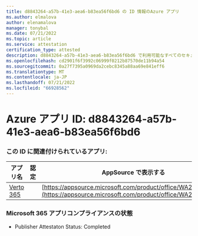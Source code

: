 ```yaml
---
title: d8843264-a57b-41e3-aea6-b83ea56f6bd6 の ID 情報のAzure アプリ
ms.author: elmalova
author: elenamalova
manager: tonybal
ms.date: 07/21/2022
ms.topic: article
ms.service: attestation
certification_type: attested
description: d8843264-a57b-41e3-aea6-b83ea56f6bd6 で利用可能なすべてのセキュリティとコンプライアンス情報。
ms.openlocfilehash: cd2901f6f3992c06999f0212b87570de11b94a54
ms.sourcegitcommit: 0a27f7395a0969da2cebc8345a88aa69e841eff6
ms.translationtype: MT
ms.contentlocale: ja-JP
ms.lasthandoff: 07/21/2022
ms.locfileid: "66928562"
---
```

# <a name="azure-app-id-d8843264-a57b-41e3-aea6-b83ea56f6bd6"></a>Azure アプリ ID: d8843264-a57b-41e3-aea6-b83ea56f6bd6


### <a name="apps-associated-with-this-id"></a>この ID に関連付けられているアプリ:
| **アプリ名** | **認定** | **AppSource で表示する** |
|--------------|---------------|-----------------------|
| [Verto 365](../forward/WA200003230.md) |  | [https://appsource.microsoft.com/product/office/WA200003230](https://appsource.microsoft.com/product/office/WA200003230) |

### <a name="microsoft-365-app-compliance-status"></a>Microsoft 365 アプリコンプライアンスの状態
- Publisher Attestaton Status: Completed
